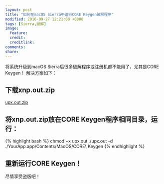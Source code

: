 ```yaml
---
layout: post
title: "如何在macOS Sierra中运行CORE Keygen破解程序"
modified: 2016-09-27 12:21:08 +0800
tags: [Sierra,破解]
image:
  feature: 
  credit: 
  creditlink: 
comments: 
share: 
---
```


将系统升级到macOS Sierra后很多破解程序或注册机都不能用了，尤其是CORE Keygen！
解决方案如下：

## 下载xnp.out.zip

[upx.out.zip](/upload/download/upx.out.zip)

## 将xnp.out.zip放在CORE Keygen程序相同目录，运行：

{% highlight bash %}
chmod +x upx.out
./upx.out -d ./YourApp.app/Contents/MacOS/CORE\ Keygen
{% endhighlight %}

## 重新运行CORE Keygen！

尽情享受盗版吧！